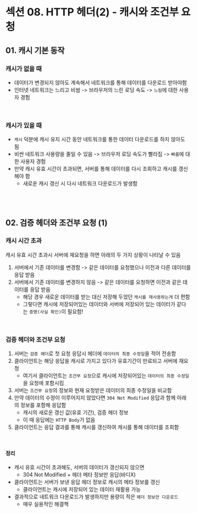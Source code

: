 # 섹션 08. HTTP 헤더(2) - 캐시와 조건부 요청
## 01. 캐시 기본 동작
### 캐시가 없을 때
- 데이터가 변경되지 않아도 계속해서 네트워크를 통해 데이터를 다운로드 받아야함
- 인터넷 네트워크는 느리고 비쌈 -> 브라우저의 느린 로딩 속도 -> `느림`에 대한 사용자 경험  
<br/>

### 캐시가 있을 때
- `캐시` 덕분에 캐시 유지 시간 동안 네트워크를 통한 데이터 다운로드를 하지 않아도 됨
- 비싼 네트워크 사용량을 줄일 수 있음 -> 브라우저 로딩 속도가 빨라짐 -> `빠름`에 대한 사용자 경험
- 만약 캐시 유효 시간이 초과되면, 서버를 통해 데이터를 다시 조회하고 캐시를 갱신해야 함
	- 새로운 캐시 갱신 시 다시 네트워크 다운로드가 발생함  
<br/><br/><br/>

## 02. 검증 헤더와 조건부 요청 (1)
### 캐시 시간 초과
캐시 유효 시간 초과시 서버에 재요청을 하면 아래의 두 가지 상황이 나타날 수 있음
1. 서버에서 기존 데이터를 변경함 -> 같은 데이터를 요청했으나 이전과 다른 데이터를 응답 받음
2. 서버에서 기존 데이터를 변경하지 않음 -> 같은 데이터를 요청하면 이전과 같은 데이터를 응답 받음
	- 해당 경우 새로운 데이터를 받는 대신 저장해 두었던 `캐시를 재사용하는게` 더 편함
	- 그렇다면 캐시에 저장되어있는 데이터와 서버에 저장되어 있는 데이터가 같다는 `증명(사실 확인)`이 필요함!  
<br/>

### 검증 헤더와 조건부 요청
1. 서버는 `검증 헤더`로 첫 요청 응답시 헤더에 `데이터의 최종 수정일`을 적어 전송함
2. 클라이언트는 해당 응답을 캐시로 가지고 있다가 유효기간이 만료되고 서버에 재요청
	- 여기서 클라이언트는 `조건부 요청`으로 캐시에 저장되어있는 `데이터의 최종 수정일`을 요청에 포함시킴
3. 서버는 `조건부 요청`의 정보와 현재 요청받은 데이터의 최종 수정일을 비교함
4. 만약 데이터의 수정이 이루어지지 않았다면 `304 Not Modified` 응답과 함께 아래의 정보를 포함해 응답함
	- 캐시의 새로운 갱신 값(유효 기간), 검증 헤더 정보
	- 이 때 응답에는 `HTTP Body`가 없음
5. 클라이언트는 응답 결과를 통해 캐시를 갱신하여 캐시를 통해 데이터를 조회함  
<br/>

#### 정리
- 캐시 유효 시간이 초과해도, 서버의 데이터가 갱신되지 않으면
	- 304 Not Modified + 헤더 메타 정보만 응답(바디X)
- 클라이언트는 서버가 보낸 응답 헤더 정보로 캐시의 메타 정보를 갱신
	- 클라이언트는 캐시에 저장되어 있는 데이터 재활용 가능
- 결과적으로 네트워크 다운로드가 발생하지만 용량이 적은 `헤더 정보만 다운로드`
	- 매우 실용적인 해결책